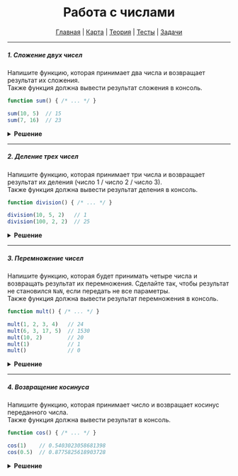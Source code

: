 <div align="center">

# Работа с числами

[Главная](https://github.com/dollaween/junior-roadmap/)
|
[Карта](/roadmap/README.md)
|
[Теория](/theory/README.md)
|
[Тесты](/tests/README.md)
|
[Задачи](/tasks/README.md)

</div>

---

##### 1. Сложение двух чисел

Напишите функцию, которая принимает два числа и возвращает результат их сложения.  
Также функция должна вывести результат сложения в консоль.

```js
function sum() { /* ... */ }

sum(10, 5)  // 15
sum(7, 16)  // 23
```

<details><summary><b>Решение</b></summary>
<p>

```js
function sum(a, b) {
  const result = a + b
  console.log(result)
  return result
}
```

</p>
</details>

---

##### 2. Деление трех чисел

Напишите функцию, которая принимает три числа и возвращает результат их деления (число 1 / число 2 / число 3).  
Также функция должна вывести результат деления в консоль.

```js
function division() { /* ... */ }

division(10, 5, 2)   // 1
division(100, 2, 2)  // 25
```

<details><summary><b>Решение</b></summary>
<p>

```js
function division(a, b, c) {
  const result = a / b / c
  console.log(result)
  return result
}
```

</p>
</details>

---

##### 3. Перемножение чисел

Напишите функцию, которая будет принимать четыре числа и возвращать результат их перемножения. Сделайте так, чтобы результат не становился `NaN`, если передать не все параметры.  
Также функция должна вывести результат перемножения в консоль.

```js
function mult() { /* ... */ }

mult(1, 2, 3, 4)   // 24
mult(6, 3, 17, 5)  // 1530
mult(10, 2)        // 20
mult(1)            // 1
mult()             // 0
```

<details><summary><b>Решение</b></summary>
<p>

```js
function mult(a = 0, b = 1, c = 1, d = 1) {
  const result = a * b * c * d
  console.log(result)
  return result
}
```

</p>
</details>

---

##### 4. Возвращение косинуса

Напишите функцию, которая принимает число и возвращает косинус переданного числа.  
Также функция должна вывести результат в консоль.

```js
function cos() { /* ... */ }

cos(1)    // 0.5403023058681398
cos(0.5)  // 0.8775825618903728
```

<details><summary><b>Решение</b></summary>
<p>

```js
function cos(num) {
  const result = Math.cos(num)
  console.log(result)
  return result
}
```

</p>
</details>













